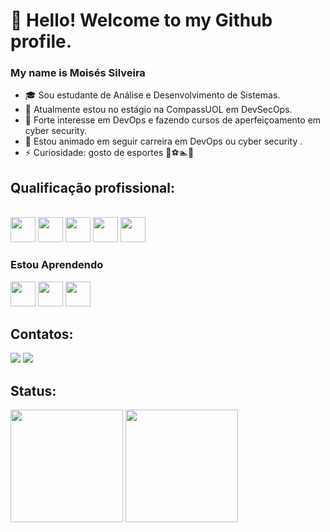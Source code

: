 # 👋 Hello! Welcome to my Github profile.
### My name is Moisés Silveira

- 🎓 Sou estudante de Análise e Desenvolvimento de Sistemas.
- 🔭 Atualmente estou no estágio na CompassUOL em DevSecOps.
- 🌱 Forte interesse em DevOps e fazendo cursos de aperfeiçoamento em cyber security.
- 📜 Estou animado em seguir carreira em DevOps ou cyber security .
- ⚡ Curiosidade: gosto de esportes 🚴⚽🏊🏃

  
## Qualificação profissional:
<div style="display: inline_block"><br>

  <img src="https://cdn.jsdelivr.net/gh/devicons/devicon/icons/vscode/vscode-original.svg" width="40" height="40" />
  <img src="https://cdn.jsdelivr.net/gh/devicons/devicon/icons/python/python-original.svg" width="40" height="40" />
  <img src="https://cdn.jsdelivr.net/gh/devicons/devicon/icons/github/github-original-wordmark.svg" width="40" height="40" />
  <img loading="lazy" src="https://cdn.jsdelivr.net/gh/devicons/devicon/icons/git/git-original.svg" width="40" height="40"/>
  <img src="https://cdn.jsdelivr.net/gh/devicons/devicon/icons/wordpress/wordpress-original.svg" width="40" height="40" />
          
### Estou Aprendendo

  <img loading="lazy" src="https://cdn.jsdelivr.net/gh/devicons/devicon/icons/java/java-original.svg" width="40" height="40"/> 
  <img loading="lazy" src="https://cdn.jsdelivr.net/gh/devicons/devicon/icons/linux/linux-original.svg" width="40" height="40"/>
  <img src="https://cdn.jsdelivr.net/gh/devicons/devicon/icons/javascript/javascript-original.svg" width="40" height="40" />
          

## Contatos:
<div>
<a href = "moisessilveiramano@gmail.com"><img loading="lazy" src="https://img.shields.io/badge/Gmail-D14836?style=for-the-badge&logo=gmail&logoColor=white" target="_blank"></a>
<a href="[https://www.linkedin.com/in/seu-usuário-linkedln-aqui](https://www.linkedin.com/in/mois%C3%A9s-silveira-0477a8237/)" target="_blank"><img loading="lazy" src="https://img.shields.io/badge/-LinkedIn-%230077B5?style=for-the-badge&logo=linkedin&logoColor=white" target="_blank"></a>   
</div>


## Status:
<div>
<a [href="https://github.com/MoisesSilveira1">
<img loading="lazy" height="180em" src="https://github-readme-stats.vercel.app/api/top-langs/?username=MoisesSilveira1&layout=compact&langs_count=7&theme=dracula"/>
<img loading="lazy" height="180em" src="https://github-readme-stats.vercel.app/api?username=MoisesSilveira1&show_icons=true&theme=dracula&include_all_commits=true&count_private=true"/>
</div>




